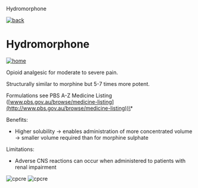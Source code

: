  Hydromorphone         

[![back](images/backarrow.png)](Content_Hub_Individual_Opioids.html)

Hydromorphone
=============

[![home](images/homebtn.png)](main_menu.html)

Opioid analgesic for moderate to severe pain.

Structurally similar to morphine but 5-7 times more potent.

Formulations see PBS A-Z Medicine Listing ([www.pbs.gov.au/browse/medicine-listing](http://www.pbs.gov.au/browse/medicine-listing))\*

Benefits:

*   Higher solubility → enables administration of more concentrated volume → smaller volume required than for morphine sulphate

Limitations:

*   Adverse CNS reactions can occur when administered to patients with renal impairment

![cpcre](images/banner-long-footer-whitetext.png) ![cpcre](images/acrrm.png)
